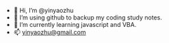 - 👋 Hi, I’m @yinyaozhu
- 👀 I’m using github to backup my coding study notes.
- 🌱 I’m currently learning javascript and VBA.
- 📫 yinyaozhu@gmail.com

